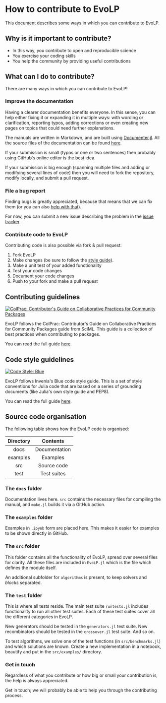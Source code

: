# How to contribute to EvoLP

This document describes some ways in which you can contribute to EvoLP.

## Why is it important to contribute?

- In this way, you contribute to open and reproducible science
- You exercise your coding skills
- You help the community by providing useful contributions

## What can I do to contribute?

There are many ways in which you can contribute to EvoLP!

### Improve the documentation

Having a clearer documentation benefits everyone. In this sense, you can help either fixing it or expanding it in multiple ways: with wording or clarification, reporting typos, adding corrections or even creating new pages on topics that could need further explanations.

The manuals are written in Markdown, and are built using [Documenter.jl](https://github.com/JuliaDocs/Documenter.jl). All the source files of the documentation can be found [here](https://github.com/ntnu-ai-lab/EvoLP.jl/tree/main/docs).

If your submission is small (typos or one or two sentences) then probably using GitHub's online editor is the best idea.

If your submission is big enough (spanning multiple files and adding or modifying several lines of code) then you will need to fork the repository, modify locally, and submit a pull request.

### File a bug report

Finding bugs is greatly appreciated, because that means that we can fix them (or you can also [help with that](#contribute-code-to-evolp)).

For now, you can submit a new issue describing the problem in the [issue tracker](https://github.com/ntnu-ai-lab/EvoLP.jl/issues).

### Contribute code to EvoLP

Contributing code is also possible via fork & pull request:

1. Fork EvoLP
2. Make changes (be sure to follow the [style guide](https://github.com/invenia/BlueStyle)).
3. Make a unit test of your added functionality
4. Test your code changes
5. Document your code changes
6. Push to your fork and make a pull request

## Contributing guidelines

[![ColPrac: Contributor's Guide on Collaborative Practices for Community Packages](https://img.shields.io/badge/ColPrac-Contributor's%20Guide-blueviolet)](https://github.com/SciML/ColPrac)

EvoLP follows the ColPrac: Contributor's Guide on Collaborative Practices for Community Packages guide from SciML.
This guide is a collection of best practices when contributing to packages.

You can read the full guide [here](https://github.com/SciML/ColPrac).

## Code style guidelines

[![Code Style: Blue](https://img.shields.io/badge/code%20style-blue-4495d1.svg)](https://github.com/invenia/BlueStyle)

EvoLP follows Invenia's Blue code style guide.
This is a set of style conventions for Julia code that are based on a series of grounding documents (like Julia's own style guide and PEP8).

You can read the full guide [here](https://github.com/invenia/BlueStyle).

## Source code organisation

The following table shows how the EvoLP code is organised:

| **Directory** |  **Contents** |
|:-------------:|:-------------:|
| docs          | Documentation |
| examples      | Examples      |
| src           | Source code   |
| test          | Test suites   |

### The `docs` folder

Documentation lives here. `src` contains the necessary files for compiling the manual, and `make.jl` builds it via a GitHub action.

### The `examples` folder

Examples in `.ipynb` form are placed here. This makes it easier for examples to be shown directly in GitHub.

### The `src` folder

This folder contains all the functionality of EvoLP, spread over several files for clarity.
All these files are included in `EvoLP.jl` which is the file  which defines the module itself.

An additional subfolder for `algorithms` is present, to keep solvers and _blocks_ separated.

### The `test` folder

This is where all tests reside.
The main test suite `runtests.jl` includes functionality to run all other test suites.
Each of these test suites cover all the different categories in EvoLP.

New generators should be tested in the `generators.jl` test suite.
New recombinators should be tested in the `crossover.jl` test suite.
And so on.

To test algorithms, we solve one of the test functions (in `src/benchmarks.jl`) and which solutions are known.
Create a new implementation in a notebook, beautify and put in the `src/examples/` directory.

### Get in touch

Regardless of what you contribute or how big or small your contribution is, the help is always appreciated.

Get in touch; we will probably be able to help you through the contributing process.
